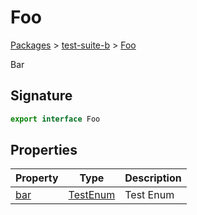 # Foo

[Packages](/) > [test-suite-b](/test-suite-b/) > [Foo](/test-suite-b/foo-interface/)

Bar

<h2 id="foo-signature">Signature</h2>

```typescript
export interface Foo
```

## Properties

| Property | Type | Description |
| - | - | - |
| [bar](/test-suite-b/foo-interface/bar-propertysignature) | [TestEnum](/test-suite-a/testenum-enum/) | Test Enum |
